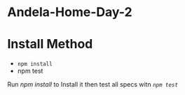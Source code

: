 # Andela-Home-Day-2

<h1>Install Method</h1>
<ul>
	<li><code>npm install</code></li>
    <li>npm test</li>
</ul>

<p>Run <i> npm install</i> to Install it then test all specs witn <i><code>npm test</code></i></p>